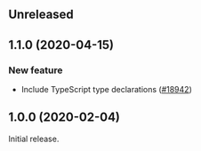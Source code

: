 <!-- Learn how to maintain this file at https://github.com/WordPress/gutenberg/tree/HEAD/packages#maintaining-changelogs. -->

## Unreleased

## 1.1.0 (2020-04-15)

### New feature

- Include TypeScript type declarations ([#18942](https://github.com/WordPress/gutenberg/pull/18942))

## 1.0.0 (2020-02-04)

Initial release.
